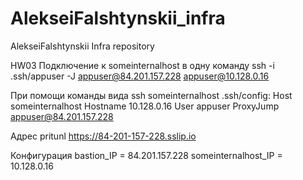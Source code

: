 # AlekseiFalshtynskii_infra
AlekseiFalshtynskii Infra repository

HW03
Подключение к someinternalhost в одну команду
ssh -i .ssh/appuser -J appuser@84.201.157.228 appuser@10.128.0.16

При помощи команды вида ssh someinternalhost
.ssh/config:
Host someinternalhost
Hostname 10.128.0.16
User appuser
ProxyJump appuser@84.201.157.228

Адрес pritunl
https://84-201-157-228.sslip.io

Конфигурация
bastion_IP = 84.201.157.228
someinternalhost_IP = 10.128.0.16
